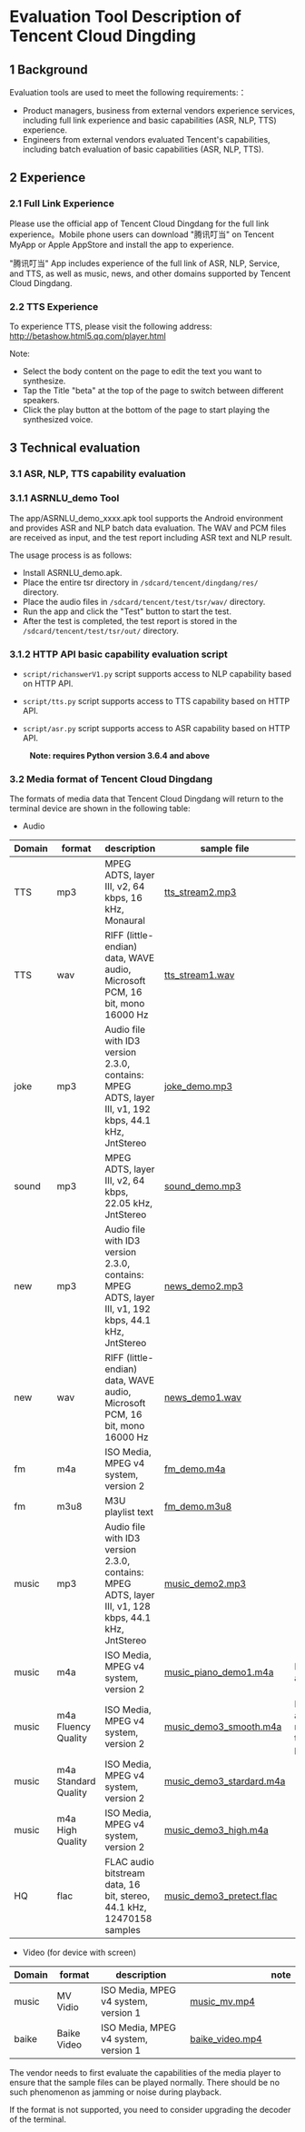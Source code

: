 # Evaluation Tool Description of Tencent Cloud Dingding  

## 1 Background
Evaluation tools are used to meet the following requirements:：
- Product managers, business from external vendors experience services, including full link experience and basic capabilities (ASR, NLP, TTS) experience.
- Engineers from external vendors evaluated Tencent's capabilities, including batch evaluation of basic capabilities (ASR, NLP, TTS).

## 2 Experience
### 2.1 Full Link Experience
 Please use the official app of Tencent Cloud Dingdang for the full link experience。Mobile phone users can download  "腾讯叮当" on Tencent MyApp or Apple AppStore and   install the app to experience.

 "腾讯叮当" App includes  experience of the full  link of ASR, NLP, Service, and TTS, as well as music, news, and other domains supported by  Tencent Cloud Dingdang.

### 2.2 TTS Experience
To experience TTS, please visit the following address: http://betashow.html5.qq.com/player.html

Note:

- Select the body content on the page to edit the text you want to synthesize.
- Tap the Title "beta" at the top of the page to switch between different speakers.
- Click the play button at the bottom of the page to start playing the synthesized voice.

## 3 Technical evaluation
### 3.1 ASR, NLP, TTS capability evaluation
### 3.1.1 ASRNLU_demo Tool
The app/ASRNLU_demo_xxxx.apk tool supports the Android  environment and provides ASR and NLP batch data evaluation. The WAV and PCM files are received as input, and the test report including ASR text and NLP result.

The usage process is as follows:

- Install ASRNLU_demo.apk.
- Place the entire tsr directory in `/sdcard/tencent/dingdang/res/` directory.
- Place the audio files in `/sdcard/tencent/test/tsr/wav/` directory.
- Run the app and click the "Test" button to start the test.
- After the test is completed, the test report is stored in the `/sdcard/tencent/test/tsr/out/` directory.

### 3.1.2 HTTP API basic capability evaluation script
- `script/richanswerV1.py` script supports access to NLP capability based on HTTP API.

- `script/tts.py` script supports access to TTS capability based on HTTP API.

- `script/asr.py` script supports access to ASR capability based on HTTP API.

     **Note:  requires Python version  3.6.4 and above**

### 3.2 Media format of Tencent Cloud Dingdang
The formats of media data that Tencent Cloud Dingdang will return to the terminal device  are shown in the following table:

* Audio

| Domain | format               | description                              | sample file                              | note                               |
| ------ | -------------------- | ---------------------------------------- | ---------------------------------------- | ---------------------------------- |
| TTS    | mp3                  | MPEG ADTS, layer III, v2,  64 kbps, 16 kHz, Monaural | [tts_stream2.mp3](https://github.com/TencentDingdang/tvs-tools/blob/master/evaluate/media/data/tts_stream2.mp3 "tts_stream2.mp3") |                                    |
| TTS    | wav                  | RIFF (little-endian) data, WAVE audio, Microsoft PCM, 16 bit, mono 16000 Hz | [tts_stream1.wav](https://github.com/TencentDingdang/tvs-tools/blob/master/evaluate/media/data/tts_stream1.wav "tts_stream1.wav") |                                    |
| joke   | mp3                  | Audio file with ID3 version 2.3.0, contains: MPEG ADTS, layer III, v1, 192 kbps, 44.1 kHz, JntStereo | [joke_demo.mp3](https://github.com/TencentDingdang/tvs-tools/blob/master/evaluate/media/data/joke_demo.mp3 "joke_demo.mp3") |                                    |
| sound  | mp3                  | MPEG ADTS, layer III, v2,  64 kbps, 22.05 kHz, JntStereo | [sound_demo.mp3](https://github.com/TencentDingdang/tvs-tools/blob/master/evaluate/media/data/sound_demo.mp3 "sound_demo.mp3") |                                    |
| new    | mp3                  | Audio file with ID3 version 2.3.0, contains: MPEG ADTS, layer III, v1, 192 kbps, 44.1 kHz, JntStereo | [news_demo2.mp3](https://github.com/TencentDingdang/tvs-tools/blob/master/evaluate/media/data/news_demo2.mp3 "news_demo2.mp3") |                                    |
| new    | wav                  | RIFF (little-endian) data, WAVE audio, Microsoft PCM, 16 bit, mono 16000 Hz | [news_demo1.wav](https://github.com/TencentDingdang/tvs-tools/blob/master/evaluate/media/data/news_demo1.wav "news_demo1.wav") |                                    |
| fm     | m4a                  | ISO Media, MPEG v4 system, version 2     | [fm_demo.m4a](https://github.com/TencentDingdang/tvs-tools/blob/master/evaluate/media/data/fm_demo.m4a "fm_demo.m4a") |                                    |
| fm     | m3u8                 | M3U playlist text                        | [fm_demo.m3u8](https://github.com/TencentDingdang/tvs-tools/blob/master/evaluate/media/data/fm_demo.m3u8 "fm_demo.m3u8") |                                    |
| music  | mp3                  | Audio file with ID3 version 2.3.0, contains: MPEG ADTS, layer III, v1, 128 kbps, 44.1 kHz, JntStereo | [music_demo2.mp3](https://github.com/TencentDingdang/tvs-tools/blob/master/evaluate/media/data/music_demo2.mp3 "music_demo2.mp3") |                                    |
| music  | m4a                  | ISO Media, MPEG v4 system, version 2     | [music_piano_demo1.m4a](https://github.com/TencentDingdang/tvs-tools/blob/master/evaluate/media/data/music_piano_demo1.m4a "music_piano_demo1.m4a") | Is there a buzz?                   |
| music  | m4a Fluency Quality  | ISO Media, MPEG v4 system, version 2     | [music_demo3_smooth.m4a](https://github.com/TencentDingdang/tvs-tools/blob/master/evaluate/media/data/music_demo3_smooth.m4a "music_demo3_smooth.m4a") | Is there any noise in the prelude? |
| music  | m4a Standard Quality | ISO Media, MPEG v4 system, version 2     | [music_demo3_stardard.m4a](https://github.com/TencentDingdang/tvs-tools/blob/master/evaluate/media/data/music_demo3_stardard.m4a "music_demo3_stardard.m4a") |                                    |
| music  | m4a High Quality     | ISO Media, MPEG v4 system, version 2     | [music_demo3_high.m4a](https://github.com/TencentDingdang/tvs-tools/blob/master/evaluate/media/data/music_demo3_high.m4a "music_demo3_high.m4a") |                                    |
| HQ     | flac                 | FLAC audio bitstream data, 16 bit, stereo, 44.1 kHz, 12470158 samples | [music_demo3_pretect.flac](https://github.com/TencentDingdang/tvs-tools/blob/master/evaluate/media/data/music_demo3_pretect.flac "music_demo3_pretect.flac") |                                    |

* Video (for device with screen)

| Domain | format      | description                          |                                          | note |
| ------ | ----------- | ------------------------------------ | ---------------------------------------- | ---- |
| music  | MV Vidio    | ISO Media, MPEG v4 system, version 1 | [music_mv.mp4](https://github.com/TencentDingdang/tvs-tools/blob/master/evaluate/media/data/music_mv.mp4 "music_mv.mp4") |      |
| baike  | Baike Video | ISO Media, MPEG v4 system, version 1 | [baike_video.mp4](https://github.com/TencentDingdang/tvs-tools/blob/master/evaluate/media/data/baike_video.mp4 "baike_video.mp4") |      |

The vendor needs to first evaluate the capabilities of the media player to ensure that the sample files can be played normally. There should be no such phenomenon as jamming or noise during playback.

If the format is not supported, you need to consider upgrading the decoder of the terminal.